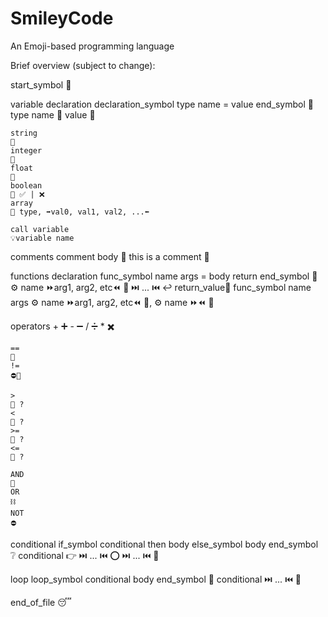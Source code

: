 # SmileyCode
An Emoji-based programming language

Brief overview (subject to change):

start_symbol                                                                🙂

variable declaration
    declaration_symbol type name = value end_symbol                         📝 type name 🟰 value 🚫
    
    string                                                                  🧵
    integer                                                                 🧮
    float                                                                   🎳
    boolean                                                                 👻 ✅ | ❌
    array                                                                   📁 type, ➡️val0, val1, val2, ...⬅️

    call variable                                                           💡variable name

comments
    comment body                                                            💭 this is a comment 💭

functions
    declaration func_symbol name args = body return end_symbol 📝 ⚙️ name ⏩arg1, arg2, etc⏪ 🟰 ⏭️ ... ⏮️ ↩️ return_value🚫
    func_symbol name args                                                   ⚙️ name ⏩arg1, arg2, etc⏪ 🚫, ⚙️ name ⏩⏪ 🚫

operators
    +                                                                       ➕
    -                                                                       ➖
    /                                                                       ➗
    *                                                                       ✖️

    ==                                                                      🔎
    !=                                                                      ⛔🔎

    >                                                                       🐋 ?
    <                                                                       🐢 ?
    >=                                                                      🐬 ?
    <=                                                                      🐊 ?

    AND                                                                     🔗
    OR                                                                      ⛓️
    NOT                                                                     ⛔

conditional
    if_symbol conditional then body else_symbol body end_symbol             ❔ conditional 👉 ⏭️ ... ⏮️ ⭕ ⏭️ ... ⏮️ 🚫

loop
    loop_symbol conditional body end_symbol                                 🔄️ conditional ⏭️ ... ⏮️ 🚫

end_of_file                                                                 😴
